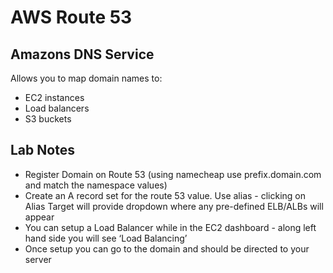 # AWS Route 53

## Amazons DNS Service

Allows you to map domain names to:

* EC2 instances
* Load balancers
* S3 buckets

## Lab Notes
* Register Domain on Route 53 (using namecheap use prefix.domain.com and match the namespace values)
* Create an A record set for the route 53 value. Use alias - clicking on Alias Target will provide dropdown where any pre-defined ELB/ALBs will appear
* You can setup a Load Balancer while in the EC2 dashboard - along left hand side you will see ‘Load Balancing’
* Once setup you can go to the domain and should be directed to your server 

